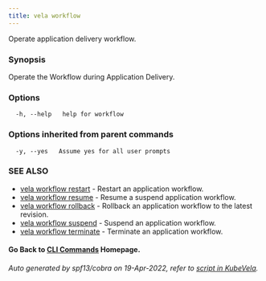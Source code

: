 ```yaml
---
title: vela workflow
---
```


Operate application delivery workflow.

### Synopsis

Operate the Workflow during Application Delivery.

### Options

```
  -h, --help   help for workflow
```

### Options inherited from parent commands

```
  -y, --yes   Assume yes for all user prompts
```

### SEE ALSO


* [vela workflow restart](vela_workflow_restart)	 - Restart an application workflow.
* [vela workflow resume](vela_workflow_resume)	 - Resume a suspend application workflow.
* [vela workflow rollback](vela_workflow_rollback)	 - Rollback an application workflow to the latest revision.
* [vela workflow suspend](vela_workflow_suspend)	 - Suspend an application workflow.
* [vela workflow terminate](vela_workflow_terminate)	 - Terminate an application workflow.

#### Go Back to [CLI Commands](vela) Homepage.


###### Auto generated by spf13/cobra on 19-Apr-2022, refer to [script in KubeVela](https://github.com/kubevela/kubevela/tree/master/hack/docgen).
